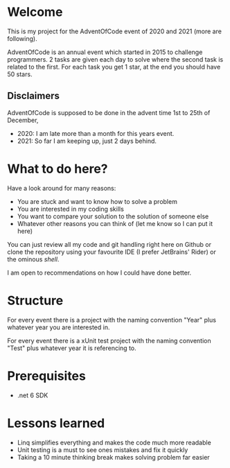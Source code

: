 ﻿
# Welcome
This is my project for the AdventOfCode event of 2020 and 2021 (more are following).

AdventOfCode is an annual event which started in 2015 to challenge programmers. 
2 tasks are given each day to solve where the second task is related to the first.
For each task you get 1 star, at the end you should have 50 stars.

## Disclaimers
AdventOfCode is supposed to be done in the advent time 1st to 25th of December, 

* 2020: I am late more than a month for this years event.
* 2021: So far I am keeping up, just 2 days behind. 

# What to do here?
Have a look around for many reasons:
* You are stuck and want to know how to solve a problem
* You are interested in my coding skills 
* You want to compare your solution to the solution of someone else
* Whatever other reasons you can think of (let me know so I can put it here)

You can just review all my code and git handling right here on Github or clone the repository 
using your favourite IDE (I prefer JetBrains' Rider) or the ominous *shell*.

I am open to recommendations on how I could have done better.

# Structure
For every event there is a project with the naming convention "Year" 
plus whatever year you are interested in.

For every event there is a xUnit test project with the naming convention "Test" 
plus whatever year it is referencing to.

# Prerequisites 
* .net 6 SDK 

# Lessons learned
* Linq simplifies everything and makes the code much more readable
* Unit testing is a must to see ones mistakes and fix it quickly
* Taking a 10 minute thinking break makes solving problem far easier
